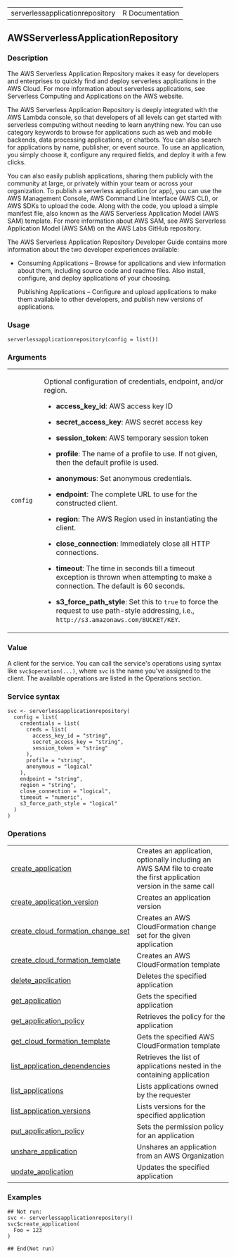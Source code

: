 <table style="width: 100%;">
<tbody>
<tr class="odd">
<td>serverlessapplicationrepository</td>
<td style="text-align: right;">R Documentation</td>
</tr>
</tbody>
</table>

## AWSServerlessApplicationRepository

### Description

The AWS Serverless Application Repository makes it easy for developers
and enterprises to quickly find and deploy serverless applications in
the AWS Cloud. For more information about serverless applications, see
Serverless Computing and Applications on the AWS website.

The AWS Serverless Application Repository is deeply integrated with the
AWS Lambda console, so that developers of all levels can get started
with serverless computing without needing to learn anything new. You can
use category keywords to browse for applications such as web and mobile
backends, data processing applications, or chatbots. You can also search
for applications by name, publisher, or event source. To use an
application, you simply choose it, configure any required fields, and
deploy it with a few clicks.

You can also easily publish applications, sharing them publicly with the
community at large, or privately within your team or across your
organization. To publish a serverless application (or app), you can use
the AWS Management Console, AWS Command Line Interface (AWS CLI), or AWS
SDKs to upload the code. Along with the code, you upload a simple
manifest file, also known as the AWS Serverless Application Model (AWS
SAM) template. For more information about AWS SAM, see AWS Serverless
Application Model (AWS SAM) on the AWS Labs GitHub repository.

The AWS Serverless Application Repository Developer Guide contains more
information about the two developer experiences available:

-   Consuming Applications – Browse for applications and view
    information about them, including source code and readme files. Also
    install, configure, and deploy applications of your choosing.

    Publishing Applications – Configure and upload applications to make
    them available to other developers, and publish new versions of
    applications.

### Usage

    serverlessapplicationrepository(config = list())

### Arguments

<table>
<colgroup>
<col style="width: 15%" />
<col style="width: 85%" />
</colgroup>
<tbody>
<tr class="odd">
<td><code
id="serverlessapplicationrepository_:_config">config</code></td>
<td><p>Optional configuration of credentials, endpoint, and/or
region.</p>
<ul>
<li><p><strong>access_key_id</strong>: AWS access key ID</p></li>
<li><p><strong>secret_access_key</strong>: AWS secret access
key</p></li>
<li><p><strong>session_token</strong>: AWS temporary session
token</p></li>
<li><p><strong>profile</strong>: The name of a profile to use. If not
given, then the default profile is used.</p></li>
<li><p><strong>anonymous</strong>: Set anonymous credentials.</p></li>
<li><p><strong>endpoint</strong>: The complete URL to use for the
constructed client.</p></li>
<li><p><strong>region</strong>: The AWS Region used in instantiating the
client.</p></li>
<li><p><strong>close_connection</strong>: Immediately close all HTTP
connections.</p></li>
<li><p><strong>timeout</strong>: The time in seconds till a timeout
exception is thrown when attempting to make a connection. The default is
60 seconds.</p></li>
<li><p><strong>s3_force_path_style</strong>: Set this to
<code>true</code> to force the request to use path-style addressing,
i.e., <code
style="white-space: pre;">⁠http://s3.amazonaws.com/BUCKET/KEY⁠</code>.</p></li>
</ul></td>
</tr>
</tbody>
</table>

### Value

A client for the service. You can call the service's operations using
syntax like `svc$operation(...)`, where `svc` is the name you've
assigned to the client. The available operations are listed in the
Operations section.

### Service syntax

    svc <- serverlessapplicationrepository(
      config = list(
        credentials = list(
          creds = list(
            access_key_id = "string",
            secret_access_key = "string",
            session_token = "string"
          ),
          profile = "string",
          anonymous = "logical"
        ),
        endpoint = "string",
        region = "string",
        close_connection = "logical",
        timeout = "numeric",
        s3_force_path_style = "logical"
      )
    )

### Operations

<table>
<tbody>
<tr class="odd">
<td style="text-align: left;"><a href="../serverlessapplicationrepository_create_application/"> create_application </a></td>
<td style="text-align: left;">Creates an application, optionally
including an AWS SAM file to create the first application version in the
same call</td>
</tr>
<tr class="even">
<td style="text-align: left;"><a href="../serverlessapplicationrepository_create_application_version/"> create_application_version </a></td>
<td style="text-align: left;">Creates an application version</td>
</tr>
<tr class="odd">
<td style="text-align: left;"><a href="../serverlessapplicationrepository_create_cloud_formation_change_set/"> create_cloud_formation_change_set </a></td>
<td style="text-align: left;">Creates an AWS CloudFormation change set
for the given application</td>
</tr>
<tr class="even">
<td style="text-align: left;"><a href="../serverlessapplicationrepository_create_cloud_formation_template/"> create_cloud_formation_template </a></td>
<td style="text-align: left;">Creates an AWS CloudFormation
template</td>
</tr>
<tr class="odd">
<td style="text-align: left;"><a href="../serverlessapplicationrepository_delete_application/"> delete_application </a></td>
<td style="text-align: left;">Deletes the specified application</td>
</tr>
<tr class="even">
<td style="text-align: left;"><a href="../serverlessapplicationrepository_get_application/"> get_application </a></td>
<td style="text-align: left;">Gets the specified application</td>
</tr>
<tr class="odd">
<td style="text-align: left;"><a href="../serverlessapplicationrepository_get_application_policy/"> get_application_policy </a></td>
<td style="text-align: left;">Retrieves the policy for the
application</td>
</tr>
<tr class="even">
<td style="text-align: left;"><a href="../serverlessapplicationrepository_get_cloud_formation_template/"> get_cloud_formation_template </a></td>
<td style="text-align: left;">Gets the specified AWS CloudFormation
template</td>
</tr>
<tr class="odd">
<td style="text-align: left;"><a href="../serverlessapplicationrepository_list_application_dependencies/"> list_application_dependencies </a></td>
<td style="text-align: left;">Retrieves the list of applications nested
in the containing application</td>
</tr>
<tr class="even">
<td style="text-align: left;"><a href="../serverlessapplicationrepository_list_applications/"> list_applications </a></td>
<td style="text-align: left;">Lists applications owned by the
requester</td>
</tr>
<tr class="odd">
<td style="text-align: left;"><a href="../serverlessapplicationrepository_list_application_versions/"> list_application_versions </a></td>
<td style="text-align: left;">Lists versions for the specified
application</td>
</tr>
<tr class="even">
<td style="text-align: left;"><a href="../serverlessapplicationrepository_put_application_policy/"> put_application_policy </a></td>
<td style="text-align: left;">Sets the permission policy for an
application</td>
</tr>
<tr class="odd">
<td style="text-align: left;"><a href="../serverlessapplicationrepository_unshare_application/"> unshare_application </a></td>
<td style="text-align: left;">Unshares an application from an AWS
Organization</td>
</tr>
<tr class="even">
<td style="text-align: left;"><a href="../serverlessapplicationrepository_update_application/"> update_application </a></td>
<td style="text-align: left;">Updates the specified application</td>
</tr>
</tbody>
</table>

### Examples

    ## Not run: 
    svc <- serverlessapplicationrepository()
    svc$create_application(
      Foo = 123
    )

    ## End(Not run)
